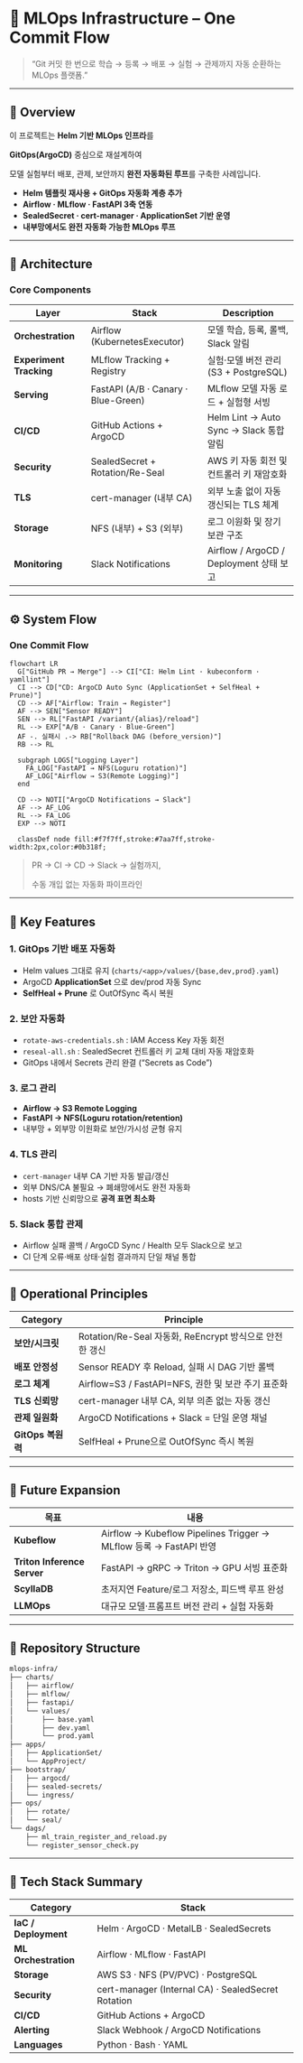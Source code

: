 # 🧱 MLOps Infrastructure – One Commit Flow

> “Git 커밋 한 번으로 학습 → 등록 → 배포 → 실험 → 관제까지 자동 순환하는 MLOps 플랫폼.”
> 

---

## 📘 Overview

이 프로젝트는 **Helm 기반 MLOps 인프라**를

**GitOps(ArgoCD)** 중심으로 재설계하여

모델 실험부터 배포, 관제, 보안까지 **완전 자동화된 루프**를 구축한 사례입니다.

- **Helm 템플릿 재사용 + GitOps 자동화 계층 추가**
- **Airflow · MLflow · FastAPI 3축 연동**
- **SealedSecret · cert-manager · ApplicationSet 기반 운영**
- **내부망에서도 완전 자동화 가능한 MLOps 루프**

---

## 🧩 Architecture

### Core Components

| Layer | Stack | Description |
| --- | --- | --- |
| **Orchestration** | Airflow (KubernetesExecutor) | 모델 학습, 등록, 롤백, Slack 알림 |
| **Experiment Tracking** | MLflow Tracking + Registry | 실험·모델 버전 관리 (S3 + PostgreSQL) |
| **Serving** | FastAPI (A/B · Canary · Blue-Green) | MLflow 모델 자동 로드 + 실험형 서빙 |
| **CI/CD** | GitHub Actions + ArgoCD | Helm Lint → Auto Sync → Slack 통합 알림 |
| **Security** | SealedSecret + Rotation/Re-Seal | AWS 키 자동 회전 및 컨트롤러 키 재암호화 |
| **TLS** | cert-manager (내부 CA) | 외부 노출 없이 자동 갱신되는 TLS 체계 |
| **Storage** | NFS (내부) + S3 (외부) | 로그 이원화 및 장기 보관 구조 |
| **Monitoring** | Slack Notifications | Airflow / ArgoCD / Deployment 상태 보고 |

---

## ⚙️ System Flow

### One Commit Flow

```mermaid
flowchart LR
  G["GitHub PR → Merge"] --> CI["CI: Helm Lint · kubeconform · yamllint"]
  CI --> CD["CD: ArgoCD Auto Sync (ApplicationSet + SelfHeal + Prune)"]
  CD --> AF["Airflow: Train → Register"]
  AF --> SEN["Sensor READY"]
  SEN --> RL["FastAPI /variant/{alias}/reload"]
  RL --> EXP["A/B · Canary · Blue-Green"]
  AF -. 실패시 .-> RB["Rollback DAG (before_version)"]
  RB --> RL

  subgraph LOGS["Logging Layer"]
    FA_LOG["FastAPI → NFS(Loguru rotation)"]
    AF_LOG["Airflow → S3(Remote Logging)"]
  end

  CD --> NOTI["ArgoCD Notifications → Slack"]
  AF --> AF_LOG
  RL --> FA_LOG
  EXP --> NOTI

  classDef node fill:#f7f7ff,stroke:#7aa7ff,stroke-width:2px,color:#0b318f;

```

> PR → CI → CD → Slack → 실험까지,
> 
> 
> 수동 개입 없는 자동화 파이프라인
> 

---

## 🔐 Key Features

### 1. **GitOps 기반 배포 자동화**

- Helm values 그대로 유지 (`charts/<app>/values/{base,dev,prod}.yaml`)
- ArgoCD **ApplicationSet** 으로 dev/prod 자동 Sync
- **SelfHeal + Prune** 로 OutOfSync 즉시 복원

### 2. **보안 자동화**

- `rotate-aws-credentials.sh` : IAM Access Key 자동 회전
- `reseal-all.sh` : SealedSecret 컨트롤러 키 교체 대비 자동 재암호화
- GitOps 내에서 Secrets 관리 완결 (“Secrets as Code”)

### 3. **로그 관리**

- **Airflow → S3 Remote Logging**
- **FastAPI → NFS(Loguru rotation/retention)**
- 내부망 + 외부망 이원화로 보안/가시성 균형 유지

### 4. **TLS 관리**

- `cert-manager` 내부 CA 기반 자동 발급/갱신
- 외부 DNS/CA 불필요 → 폐쇄망에서도 완전 자동화
- hosts 기반 신뢰망으로 **공격 표면 최소화**

### 5. **Slack 통합 관제**

- Airflow 실패 콜백 / ArgoCD Sync / Health 모두 Slack으로 보고
- CI 단계 오류·배포 상태·실험 결과까지 단일 채널 통합

---

## 🧠 Operational Principles

| Category | Principle |
| --- | --- |
| **보안/시크릿** | Rotation/Re-Seal 자동화, ReEncrypt 방식으로 안전한 갱신 |
| **배포 안정성** | Sensor READY 후 Reload, 실패 시 DAG 기반 롤백 |
| **로그 체계** | Airflow=S3 / FastAPI=NFS, 권한 및 보관 주기 표준화 |
| **TLS 신뢰망** | cert-manager 내부 CA, 외부 의존 없는 자동 갱신 |
| **관제 일원화** | ArgoCD Notifications + Slack = 단일 운영 채널 |
| **GitOps 복원력** | SelfHeal + Prune으로 OutOfSync 즉시 복원 |

---

## 🌱 Future Expansion

| 목표 | 내용 |
| --- | --- |
| **Kubeflow** | Airflow → Kubeflow Pipelines Trigger → MLflow 등록 → FastAPI 반영 |
| **Triton Inference Server** | FastAPI → gRPC → Triton → GPU 서빙 표준화 |
| **ScyllaDB** | 초저지연 Feature/로그 저장소, 피드백 루프 완성 |
| **LLMOps** | 대규모 모델·프롬프트 버전 관리 + 실험 자동화 |

---

## 🧾 Repository Structure

```bash
mlops-infra/
├── charts/
│   ├── airflow/
│   ├── mlflow/
│   ├── fastapi/
│   └── values/
│       ├── base.yaml
│       ├── dev.yaml
│       └── prod.yaml
├── apps/
│   ├── ApplicationSet/
│   └── AppProject/
├── bootstrap/
│   ├── argocd/
│   ├── sealed-secrets/
│   └── ingress/
├── ops/
│   ├── rotate/
│   └── seal/
└── dags/
    ├── ml_train_register_and_reload.py
    └── register_sensor_check.py

```

---

## 🧰 Tech Stack Summary

| Category | Stack |
| --- | --- |
| **IaC / Deployment** | Helm · ArgoCD · MetalLB · SealedSecrets |
| **ML Orchestration** | Airflow · MLflow · FastAPI |
| **Storage** | AWS S3 · NFS (PV/PVC) · PostgreSQL |
| **Security** | cert-manager (Internal CA) · SealedSecret Rotation |
| **CI/CD** | GitHub Actions + ArgoCD |
| **Alerting** | Slack Webhook / ArgoCD Notifications |
| **Languages** | Python · Bash · YAML |
